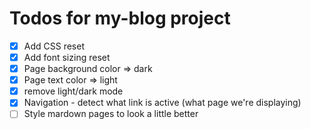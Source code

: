 # Todos for my-blog project

- [x] Add CSS reset
- [x] Add font sizing reset
- [x] Page background color => dark
- [x] Page text color => light
- [x] remove light/dark mode
- [x] Navigation - detect what link is active (what page we're displaying)
- [ ] Style mardown pages to look a little better